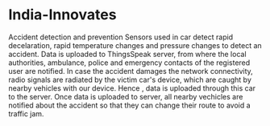 # India-Innovates
Accident detection and prevention 
Sensors used in car detect rapid decelaration, rapid temperature changes and pressure changes to detect an accident. Data is uploaded to ThingsSpeak server, from where the local authorities, ambulance, police and emergency contacts of the registered user are notified. In case the accident damages the network connectivity, radio signals are radiated by the victim car's device, which are caught by nearby vehicles with our device. Hence , data is uploaded through this car to the server. Once data is uploaded to server, all nearby vechicles are notified about the accident so that they can change their route to avoid a traffic jam.
